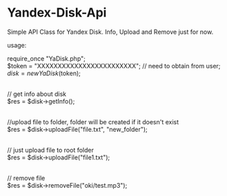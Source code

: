 # Yandex-Disk-Api
Simple API Class for Yandex Disk. Info, Upload and Remove just for now.

usage: 


require_once "YaDisk.php";<br>
$token = "XXXXXXXXXXXXXXXXXXXXXXXX"; // need to obtain from user;<br>
$disk= new YaDisk($token);<br><br>

// get info about disk<br>
$res = $disk->getInfo();<br><br>

//upload file to folder, folder will be created if it doesn't exist<br> 
$res = $disk->uploadFile("file.txt", "new_folder");<br><br>

// just upload file to root folder <br>
$res = $disk->uploadFile("file1.txt");<br><br>

// remove file <br>
$res = $disk->removeFile("oki/test.mp3");

